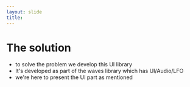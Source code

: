 ```yaml
---
layout: slide
title: 
---
```


# The solution

* to solve the problem we develop this UI library
* It's developed as part of the waves library which has UI/Audio/LFO
* we're here to present the UI part as mentioned
